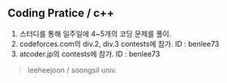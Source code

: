 Coding Pratice / c++
------------------

1. 스터디를 통해 일주일에 4~5개의 코딩 문제를 풀이.
2. codeforces.com의 div.2, div.3 contests에 참가. ID : benlee73
3. atcoder.jp의 contests에 참가. ID : benlee73


>leeheejoon / soongsil univ.
